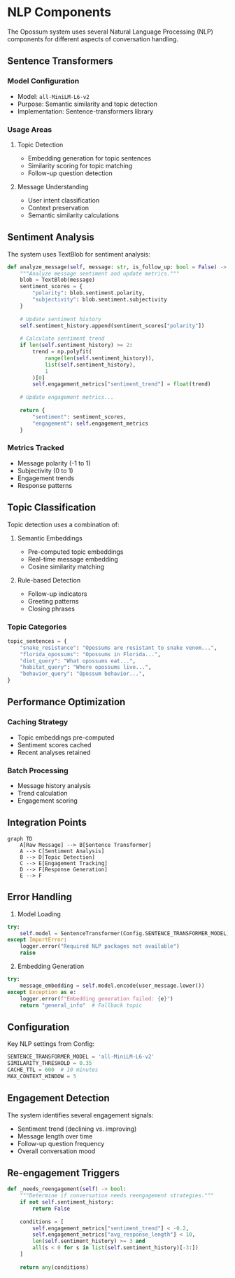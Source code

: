 # NLP Components

The Opossum system uses several Natural Language Processing (NLP) components for different aspects of conversation handling.

## Sentence Transformers

### Model Configuration
- Model: `all-MiniLM-L6-v2`
- Purpose: Semantic similarity and topic detection
- Implementation: Sentence-transformers library

### Usage Areas
1. Topic Detection
   - Embedding generation for topic sentences
   - Similarity scoring for topic matching
   - Follow-up question detection

2. Message Understanding
   - User intent classification
   - Context preservation
   - Semantic similarity calculations

## Sentiment Analysis

The system uses TextBlob for sentiment analysis:

```python
def analyze_message(self, message: str, is_follow_up: bool = False) -> Dict[str, Any]:
    """Analyze message sentiment and update metrics."""
    blob = TextBlob(message)
    sentiment_scores = {
        "polarity": blob.sentiment.polarity,
        "subjectivity": blob.sentiment.subjectivity
    }
    
    # Update sentiment history
    self.sentiment_history.append(sentiment_scores["polarity"])
    
    # Calculate sentiment trend
    if len(self.sentiment_history) >= 2:
        trend = np.polyfit(
            range(len(self.sentiment_history)),
            list(self.sentiment_history),
            1
        )[0]
        self.engagement_metrics["sentiment_trend"] = float(trend)
        
    # Update engagement metrics...
    
    return {
        "sentiment": sentiment_scores,
        "engagement": self.engagement_metrics
    }
```

### Metrics Tracked
- Message polarity (-1 to 1)
- Subjectivity (0 to 1)
- Engagement trends
- Response patterns

## Topic Classification

Topic detection uses a combination of:

1. Semantic Embeddings
   - Pre-computed topic embeddings
   - Real-time message embedding
   - Cosine similarity matching

2. Rule-based Detection
   - Follow-up indicators
   - Greeting patterns
   - Closing phrases

### Topic Categories

```python
topic_sentences = {
    "snake_resistance": "Opossums are resistant to snake venom...",
    "florida_opossums": "Opossums in Florida...",
    "diet_query": "What opossums eat...",
    "habitat_query": "Where opossums live...",
    "behavior_query": "Opossum behavior...",
}
```

## Performance Optimization

### Caching Strategy
- Topic embeddings pre-computed
- Sentiment scores cached
- Recent analyses retained

### Batch Processing
- Message history analysis
- Trend calculation
- Engagement scoring

## Integration Points

```mermaid
graph TD
    A[Raw Message] --> B[Sentence Transformer]
    A --> C[Sentiment Analysis]
    B --> D[Topic Detection]
    C --> E[Engagement Tracking]
    D --> F[Response Generation]
    E --> F
```

## Error Handling

1. Model Loading
```python
try:
    self.model = SentenceTransformer(Config.SENTENCE_TRANSFORMER_MODEL)
except ImportError:
    logger.error("Required NLP packages not available")
    raise
```

2. Embedding Generation
```python
try:
    message_embedding = self.model.encode(user_message.lower())
except Exception as e:
    logger.error(f"Embedding generation failed: {e}")
    return "general_info"  # Fallback topic
```

## Configuration

Key NLP settings from Config:
```python
SENTENCE_TRANSFORMER_MODEL = 'all-MiniLM-L6-v2'
SIMILARITY_THRESHOLD = 0.35
CACHE_TTL = 600  # 10 minutes
MAX_CONTEXT_WINDOW = 5
```

## Engagement Detection

The system identifies several engagement signals:

- Sentiment trend (declining vs. improving)
- Message length over time
- Follow-up question frequency
- Overall conversation mood

## Re-engagement Triggers

```python
def _needs_reengagement(self) -> bool:
    """Determine if conversation needs reengagement strategies."""
    if not self.sentiment_history:
        return False
        
    conditions = [
        self.engagement_metrics["sentiment_trend"] < -0.2,
        self.engagement_metrics["avg_response_length"] < 10,
        len(self.sentiment_history) >= 3 and 
        all(s < 0 for s in list(self.sentiment_history)[-3:])
    ]
    
    return any(conditions)
```